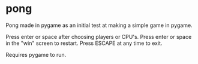 # pong
Pong made in pygame as an initial test at making a simple game in pygame.

Press enter or space after choosing players or CPU's.
Press enter or space in the "win" screen to restart.
Press ESCAPE at any time to exit.



Requires pygame to run.
